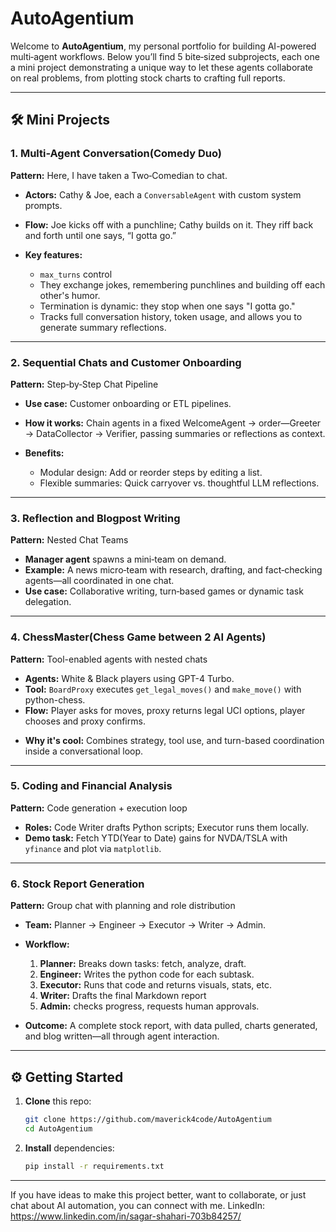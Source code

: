 # AutoAgentium

Welcome to **AutoAgentium**, my personal portfolio for building AI-powered multi‑agent workflows. Below you’ll find 5 bite‑sized subprojects, each one a mini project demonstrating a unique way to let these agents collaborate on real problems, from plotting stock charts to crafting full reports.

---

## 🛠️ Mini Projects

### 1. Multi-Agent Conversation(Comedy Duo)

**Pattern:** Here, I have taken a Two‑Comedian to chat.

* **Actors:** Cathy & Joe, each a `ConversableAgent` with custom system prompts.
* **Flow:** Joe kicks off with a punchline; Cathy builds on it. They riff back and forth until one says, “I gotta go.”
* **Key features:**

  * `max_turns` control 
  * They exchange jokes, remembering punchlines and building off each other's humor.
  * Termination is dynamic: they stop when one says "I gotta go."
  * Tracks full conversation history, token usage, and allows you to generate summary reflections.
    
---

### 2. Sequential Chats and Customer Onboarding

**Pattern:** Step‑by‑Step Chat Pipeline

* **Use case:** Customer onboarding or ETL pipelines.
* **How it works:** Chain agents in a fixed WelcomeAgent → order—Greeter → DataCollector → Verifier, passing summaries or reflections as context.
* **Benefits:**

  * Modular design: Add or reorder steps by editing a list.
  * Flexible summaries: Quick carryover vs. thoughtful LLM reflections.

---

### 3. Reflection and Blogpost Writing

**Pattern:** Nested Chat Teams

* **Manager agent** spawns a mini‑team on demand.
* **Example:** A news micro‑team with research, drafting, and fact‑checking agents—all coordinated in one chat.
* **Use case:** Collaborative writing, turn‑based games or dynamic task delegation.

---

### 4. ChessMaster(Chess Game between 2 AI Agents)

**Pattern:** Tool-enabled agents with nested chats

* **Agents:** White & Black players using GPT-4 Turbo.
* **Tool:** `BoardProxy` executes `get_legal_moves()` and `make_move()` with python-chess.
* **Flow:** Player asks for moves, proxy returns legal UCI options, player chooses and proxy confirms.

- **Why it's cool:** Combines strategy, tool use, and turn-based coordination inside a conversational loop.

---

### 5. Coding and Financial Analysis

**Pattern:** Code generation + execution loop

* **Roles:** Code Writer drafts Python scripts; Executor runs them locally.
* **Demo task:** Fetch YTD(Year to Date) gains for NVDA/TSLA with `yfinance` and plot via `matplotlib`.

---

### 6. Stock Report Generation

**Pattern:** Group chat with planning and role distribution

* **Team:** Planner → Engineer → Executor → Writer → Admin.
* **Workflow:**

  1. **Planner:** Breaks down tasks: fetch, analyze, draft.
  2. **Engineer:** Writes the python code for each subtask.
  3. **Executor:** Runs that code and returns visuals, stats, etc.
  4. **Writer:** Drafts the final Markdown report
  5. **Admin:** checks progress, requests human approvals.
* **Outcome:**  A complete stock report, with data pulled, charts generated, and blog written—all through agent interaction.

---

## ⚙️ Getting Started

1. **Clone** this repo:

   ```bash
   git clone https://github.com/maverick4code/AutoAgentium
   cd AutoAgentium
   ```
2. **Install** dependencies:

   ```bash
   pip install -r requirements.txt
   ```

---

If you have ideas to make this project better, want to collaborate, or just chat about AI automation, you can connect with me.
LinkedIn: https://www.linkedin.com/in/sagar-shahari-703b84257/
